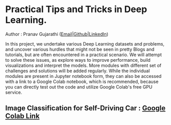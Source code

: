 # Practical Tips and Tricks in Deep Learning.
Author : Pranav Gujarathi ([Email](pgujarat@iu.edu)|[Github](www.gitub.com/pranavdg1997)|[LinkedIn](www.linkedin.com/in/pranav-gujarathi))

In this project, we undertake various Deep Learning datasets and problems, and uncover various hurdles that might not be seen in pretty Blogs and tutorials, but are often encountered in a practical scenario. We will attempt to solve these issues, as explore ways to improve performance, build visualizations and interpret the models.
More modules with different set of challenges and solutions will be added regularly.
While the individual modules are present in Jupyter notebook form, they can also be accessed with a link to a Google Colab notebook, which is recommended, because you can directly test out the code and utilize Google Colab's free GPU service.

## Image Classification for Self-Driving Car : [Google Colab Link](https://colab.research.google.com/drive/12qyb76QTosnuIjF_bKiSsYBvWas0AvkJ?usp=sharing)
